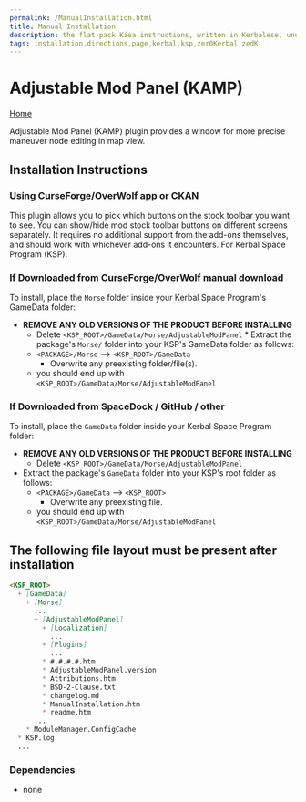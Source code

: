 ```yaml
---
permalink: /ManualInstallation.html
title: Manual Installation
description: the flat-pack Kiea instructions, written in Kerbalese, unusally present
tags: installation,directions,page,kerbal,ksp,zer0Kerbal,zedK
---
```

<!-- ManualInstallation.md v1.1.8.1
Adjustable Mod Panel (KAMP)
created: 01 Oct 2019
updated: 29 Jul 2022 -->

<!-- based upon work by Lisias -->

# Adjustable Mod Panel (KAMP)

[Home](./index.md)

Adjustable Mod Panel (KAMP) plugin provides a window for more precise maneuver node editing in map view.

## Installation Instructions

### Using CurseForge/OverWolf app or CKAN

This plugin allows you to pick which buttons on the stock toolbar you want to see. You can show/hide mod stock toolbar buttons on different screens separately. It requires no additional support from the add-ons themselves, and should work with whichever add-ons it encounters. For Kerbal Space Program (KSP).

### If Downloaded from CurseForge/OverWolf manual download

To install, place the `Morse` folder inside your Kerbal Space Program's GameData folder:

* **REMOVE ANY OLD VERSIONS OF THE PRODUCT BEFORE INSTALLING**
  * Delete `<KSP_ROOT>/GameData/Morse/AdjustableModPanel` * Extract the package's `Morse/` folder into your KSP's GameData folder as follows:
  * `<PACKAGE>/Morse` --> `<KSP_ROOT>/GameData`
    * Overwrite any preexisting folder/file(s).
  * you should end up with `<KSP_ROOT>/GameData/Morse/AdjustableModPanel`

### If Downloaded from SpaceDock / GitHub / other

To install, place the `GameData` folder inside your Kerbal Space Program folder:

* **REMOVE ANY OLD VERSIONS OF THE PRODUCT BEFORE INSTALLING**
  * Delete `<KSP_ROOT>/GameData/Morse/AdjustableModPanel`
* Extract the package's `GameData` folder into your KSP's root folder as follows:
  * `<PACKAGE>/GameData` --> `<KSP_ROOT>`
    * Overwrite any preexisting file.
  * you should end up with `<KSP_ROOT>/GameData/Morse/AdjustableModPanel`

## The following file layout must be present after installation

```markdown
<KSP_ROOT>
  + [GameData]
    + [Morse]
      ...
      + [AdjustableModPanel]
        + [Localization]
          ...
        + [Plugins]
          ...
        * #.#.#.#.htm
        * AdjustableModPanel.version
        * Attributions.htm
        * BSD-2-Clause.txt
        * changelog.md
        * ManualInstallation.htm
        * readme.htm
      ...
    * ModuleManager.ConfigCache
  * KSP.log
  ...
```

### Dependencies

* none